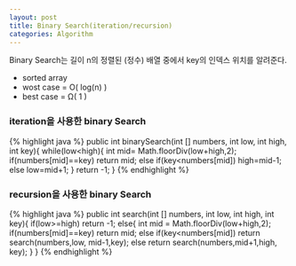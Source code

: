 ```yaml
---
layout: post
title: Binary Search(iteration/recursion)
categories: Algorithm
---
```

Binary Search는 길이 n의 정렬된 (정수) 배열 중에서 key의 인덱스 위치를 알려준다.
+ sorted array
+ wost case = O( log(n) )
+ best case = Ω( 1 )

### iteration을 사용한 binary Search
{% highlight java %}
public int binarySearch(int [] numbers, int low, int high, int key){
		while(low<high){
			int mid= Math.floorDiv(low+high,2);
			if(numbers[mid]==key)
				return mid;
			else if(key<numbers[mid])
				high=mid-1;
			else
				low=mid+1;
		}
		return -1;
	}
{% endhighlight %}

### recursion을 사용한 binary Search
{% highlight java %}
public int search(int [] numbers, int low, int high, int key){
		if(low>=high) return -1;
		else{
			int mid = Math.floorDiv(low+high,2);
			if(numbers[mid]==key)
				return mid;
			else if(key<numbers[mid])
				return search(numbers,low, mid-1,key);
			else
				return search(numbers,mid+1,high, key);
		}
	}
{% endhighlight %}

